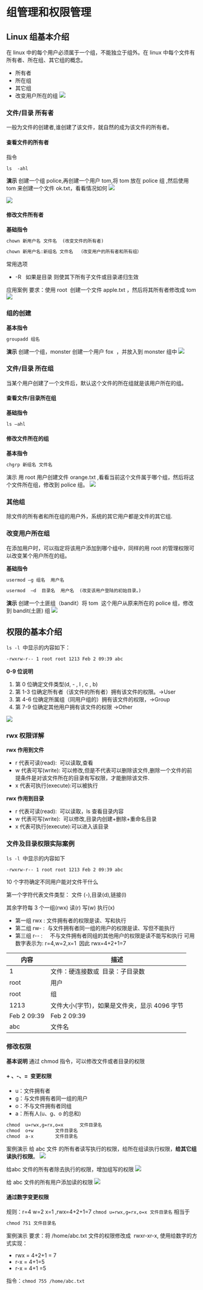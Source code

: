 # 组管理和权限管理
## Linux 组基本介绍

在 linux 中的每个用户必须属于一个组，不能独立于组外。在 linux 中每个文件有所有者、所在组、其它组的概念。
- 所有者
- 所在组
- 其它组
- 改变用户所在的组
![](attachment/Pasted%20image%2020230912191950.png)

###  文件/目录 所有者

一般为文件的创建者,谁创建了该文件，就自然的成为该文件的所有者。

####  查看文件的所有者

指令
```txt
ls  -ahl
```

**演示**
创建一个组 police,再创建一个用户 tom,将 tom 放在 police 组 ,然后使用 tom 来创建一个文件 ok.txt，看看情况如何
![](attachment/Pasted%20image%2020230912192313.png)

![](attachment/Pasted%20image%2020230912192330.png)

#### 修改文件所有者

**基础指令**
```txt
chown 新用户名 文件名  (改变文件的所有者)

chown 新用户名:新组名 文件名  （改变用户的所有者和所有组）
```

常用选项
- -R   如果是目录 则使其下所有子文件或目录递归生效

应用案例
要求：使用 root  创建一个文件 apple.txt ，然后将其所有者修改成 tom
![](attachment/Pasted%20image%2020230912192448.png)

### 组的创建
 
**基本指令**
```txt
groupadd 组名
```

**演示**
创建一个组，monster
创建一个用户 fox  ，并放入到 monster 组中
![](attachment/Pasted%20image%2020230912192659.png)

### 文件/目录 所在组

当某个用户创建了一个文件后，默认这个文件的所在组就是该用户所在的组。

#### 查看文件/目录所在组

**基础指令**
```txt
ls –ahl
```

####  修改文件所在的组

**基本指令**
```txt
chgrp 新组名 文件名
```

演示
用 root 用户创建文件 orange.txt ,看看当前这个文件属于哪个组，然后将这个文件所在组，修改到 police 组。
![](attachment/Pasted%20image%2020230912193046.png)

### 其他组
除文件的所有者和所在组的用户外，系统的其它用户都是文件的其它组.

### 改变用户所在组
在添加用户时，可以指定将该用户添加到哪个组中，同样的用 root 的管理权限可以改变某个用户所在的组。

**基础指令**
```txt
usermod –g 组名  用户名

usermod  –d  目录名  用户名  (改变该用户登陆的初始目录。)
```

**演示**
创建一个土匪组（bandit）将 tom  这个用户从原来所在的 police 组，修改到 bandit(土匪) 组
![](attachment/Pasted%20image%2020230912193402.png)

## 权限的基本介绍

`ls -l `中显示的内容如下：

```txt
-rwxrw-r-- 1 root root 1213 Feb 2 09:39 abc
```

**0-9 位说明**
1. 第 0 位确定文件类型(d, - , l , c , b)
2. 第 1-3 位确定所有者（该文件的所有者）拥有该文件的权限。→User
3. 第 4-6 位确定所属组（同用户组的）拥有该文件的权限，→Group
4. 第 7-9 位确定其他用户拥有该文件的权限 →Other

![](attachment/Pasted%20image%2020230912193810.png)

### rwx 权限详解
**rwx 作用到文件**
- r 代表可读(read):  可以读取,查看
 - w 代表可写(write): 可以修改,但是不代表可以删除该文件,删除一个文件的前提条件是对该文件所在的目录有写权限，才能删除该文件.
- x 代表可执行(execute):可以被执行

**rwx 作用到目录**
- r 代表可读(read):  可以读取，ls 查看目录内容
- w 代表可写(write):  可以修改,目录内创建+删除+重命名目录
 - x 代表可执行(execute):可以进入该目录

### 文件及目录权限实际案例

`ls -l `中显示的内容如下
```txt
-rwxrw-r-- 1 root root 1213 Feb 2 09:39 abc
```

10 个字符确定不同用户能对文件干什么

第一个字符代表文件类型： 文件 (-),目录(d),链接(l)

其余字符每 3 个一组(rwx) 读(r) 写(w) 执行(x) 
- 第一组 rwx : 文件拥有者的权限是读、写和执行
- 第二组 rw- :  与文件拥有者同一组的用户的权限是读、写但不能执行
- 第三组 r-- :     不与文件拥有者同组的其他用户的权限是读不能写和执行
可用数字表示为: r=4,w=2,x=1  因此 rwx=4+2+1=7

| 内容         | 描述                                          |
| ----------- | -------------------------------------------- |
| 1           | 文件：硬连接数或  目录：子目录数             |
| root        | 用户                                         |
| root        | 组                                           |
| 1213        | 文件大小(字节)，如果是文件夹，显示 4096 字节 |
| Feb 2 09:39 | Feb 2 09:39                                  |
| abc         | 文件名                                             |



### 修改权限

**基本说明**
通过 chmod 指令，可以修改文件或者目录的权限

#### + 、-、=  变更权限
- u：文件拥有者  
- g：与文件拥有者同一组的用户  
- o：不与文件拥有者同组  
- a：所有人(u、g、o 的总和)
```txt
chmod  u=rwx,g=rx,o=x      文件目录名
chmod  o+w        文件目录名
chmod  a-x        文件目录名
```

案例演示
给 abc 文件 的所有者读写执行的权限，给所在组读执行权限，**给其它组读执行权限**。
![](attachment/Pasted%20image%2020230912195548.png)

给abc 文件的所有者除去执行的权限，增加组写的权限
![](attachment/Pasted%20image%2020230912195614.png)

给 abc 文件的所有用户添加读的权限
![](attachment/Pasted%20image%2020230912195719.png)


#### 通过数字变更权限
规则：r=4 w=2 x=1 ,rwx=4+2+1=7 
`chmod u=rwx,g=rx,o=x 文件目录名`
相当于 
```txt
chmod 751 文件目录名
```

案例演示
要求：将 /home/abc.txt 文件的权限修改成  rwxr-xr-x, 使用给数字的方式实现：
- rwx = 4+2+1 = 7
- r-x = 4+1=5
- r-x = 4+1 =5

指令：`chmod 755 /home/abc.txt`